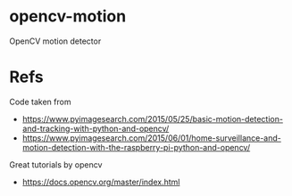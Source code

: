 # opencv-motion
OpenCV motion detector

# Refs
 Code taken from
 * https://www.pyimagesearch.com/2015/05/25/basic-motion-detection-and-tracking-with-python-and-opencv/
 * https://www.pyimagesearch.com/2015/06/01/home-surveillance-and-motion-detection-with-the-raspberry-pi-python-and-opencv/
 
 Great tutorials by opencv
 * https://docs.opencv.org/master/index.html